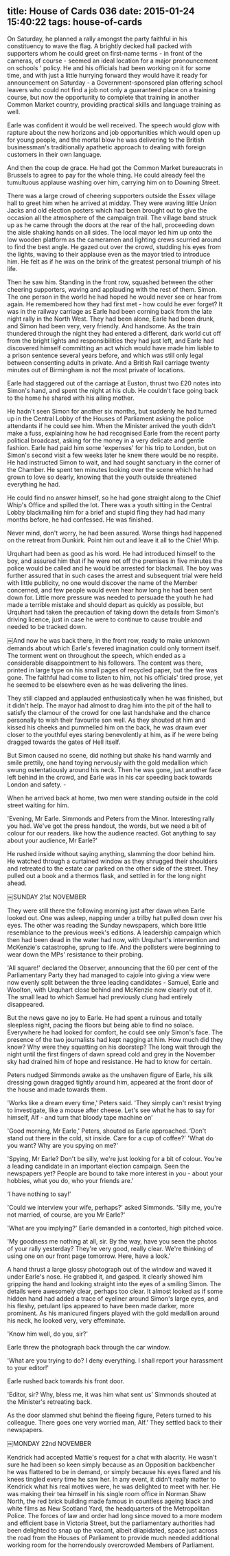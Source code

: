 title: House of Cards 036
date: 2015-01-24 15:40:22
tags: house-of-cards
---

On Saturday, he planned a rally amongst the party faithful in his constituency to wave the flag. A brightly decked hall packed with supporters whom he could greet on first-name terms - in front of the cameras, of course - seemed an ideal location for a major pronouncement on schools ' policy. He and his officials had been working on it for some time, and with just a little hurrying forward they would have it ready for announcement on Saturday - a Government-sponsored plan offering school leavers who could not find a job not only a guaranteed place on a training course, but now the opportunity to complete that training in another Common Market country, providing practical skills and language training as well.

Earle was confident it would be well received. The speech would glow with rapture about the new horizons and job opportunities which would open up for young people, and the mortal blow he was delivering to the British businessman's traditionally apathetic approach to dealing with foreign customers in their own language.

And then the coup de grace. He had got the Common Market bureaucrats in Brussels to agree to pay for the whole thing. He could already feel the tumultuous applause washing over him, carrying him on to Downing Street.

There was a large crowd of cheering supporters outside the Essex village hall to greet him when he arrived at midday. They were waving little Union Jacks and old election posters which had been brought out to give the occasion all the atmosphere of the campaign trail. The village band struck up as he came through the doors at the rear of the hall, proceeding down the aisle shaking hands on all sides. The local mayor led him up onto the low wooden platform as the cameramen and lighting crews scurried around to find the best angle. He gazed out over the crowd, studding his eyes from the lights, waving to their applause even as the mayor tried to introduce him. He felt as if he was on the brink of the greatest personal triumph of his life.

Then he saw him. Standing in the front row, squashed between the other cheering supporters, waving and applauding with the rest of them. Simon. The one person in the world he had hoped he would never see or hear from again. He remembered how they had first met - how could he ever forget? It was in the railway carriage as Earle had been corning back from the late night rally in the North West. They had been alone, Earle had been drunk, and Simon had been very, very friendly. And handsome. As the train thundered through the night they had entered a different, dark world cut off from the bright lights and responsibilities they had just left, and Earle had discovered himself committing an act which would have made him liable to a prison sentence several years before, and which was still only legal between consenting adults in private. And a British Rail carriage twenty minutes out of Birmingham is not the most private of locations.

Earle had staggered out of the carriage at Euston, thrust two £20 notes into Simon's hand, and spent the night at his club. He couldn't face going back to the home he shared with his ailing mother.

He hadn't seen Simon for another six months, but suddenly he had turned up in the Central Lobby of the Houses of Parliament asking the police attendants if he could see him. When the Minister arrived the youth didn't make a fuss, explaining how he had recognised Earle from the recent party political broadcast, asking for the money in a very delicate and gentle fashion. Earle had paid him some 'expenses' for his trip to London, but on Simon's second visit a few weeks later he knew there would be no respite. He had instructed Simon to wait, and had sought sanctuary in the corner of the Chamber. He spent ten minutes looking over the scene which he had grown to love so dearly, knowing that the youth outside threatened everything he had.

He could find no answer himself, so he had gone straight along to the Chief Whip's Office and spilled the lot. There was a youth sitting in the Central Lobby blackmailing him for a brief and stupid fling they had had many months before, he had confessed. He was finished.

Never mind, don't worry, he had been assured. Worse things had happened on the retreat from Dunkirk. Point him out and leave it all to the Chief Whip.

Urquhart had been as good as his word. He had introduced himself to the boy, and assured him that if he were not off the premises in five minutes the police would be called and he would be arrested for blackmail. The boy was further assured that in such cases the arrest and subsequent trial were held with little publicity, no one would discover the name of the Member concerned, and few people would even hear how long he had been sent down for. Little more pressure was needed to persuade the youth he had made a terrible mistake and should depart as quickly as possible, but Urquhart had taken the precaution of taking down the details from Simon's driving licence, just in case he were to continue to cause trouble and needed to be tracked down.

￼And now he was back there, in the front row, ready to make unknown demands about which Earle's fevered imagination could only torment itself. The torment went on throughout the speech, which ended as a considerable disappointment to his followers. The content was there, printed in large type on his small pages of recycled paper, but the fire was gone. The faithful had come to listen to him, not his officials' tired prose, yet he seemed to be elsewhere even as he was delivering the lines.

They still clapped and applauded enthusiastically when he was finished, but it didn't help. The mayor had almost to drag him into the pit of the hall to satisfy the clamour of the crowd for one last handshake and the chance personally to wish their favourite son well. As they shouted at him and kissed his cheeks and pummelled him on the back, he was drawn ever closer to the youthful eyes staring benevolently at him, as if he were being dragged towards the gates of Hell itself.

But Simon caused no scene, did nothing but shake his hand warmly and smile prettily, one hand toying nervously with the gold medallion which swung ostentatiously around his neck. Then he was gone, just another face left behind in the crowd, and Earle was in his car speeding back towards London and safety. -

When he arrived back at home, two men were standing outside in the cold street waiting for him.

'Evening, Mr Earle. Simmonds and Peters from the Minor. Interesting rally you had. We've got the press handout, the words, but we need a bit of colour for our readers. like how the audience reacted. Got anything to say about your audience, Mr Earle?'

He rushed inside without saying anything, slamming the door behind him. He watched through a curtained window as they shrugged their shoulders and retreated to the estate car parked on the other side of the street. They pulled out a book and a thermos flask, and settled in for the long night ahead.

￼SUNDAY 21st NOVEMBER

They were still there the following morning just after dawn when Earle looked out. One was asleep, napping under a trilby hat pulled down over his eyes. The other was reading the Sunday newspapers, which bore little resemblance to the previous week's editions. A leadership campaign which then had been dead in the water had now, with Urquhart's intervention and McKenzie's catastrophe, sprung to life. And the pollsters were beginning to wear down the MPs' resistance to their probing.

'All square!' declared the Observer, announcing that the 60 per cent of the Parliamentary Party they had managed to cajole into giving a view were now evenly split between the three leading candidates - Samuel, Earle and Woolton, with Urquhart close behind and McKenzie now clearly out of it. The small lead to which Samuel had previously clung had entirely disappeared.

But the news gave no joy to Earle. He had spent a ruinous and totally sleepless night, pacing the floors but being able to find no solace. Everywhere he had looked for comfort, he could see only Simon's face. The presence of the two journalists had kept nagging at him. How much did they know? Why were they squatting on his doorstep? The long wait through the night until the first fingers of dawn spread cold and grey in the November sky had drained him of hope and resistance. He had to know for certain.

Peters nudged Simmonds awake as the unshaven figure of Earle, his silk dressing gown dragged tightly around him, appeared at the front door of the house and made towards them.

'Works like a dream every time,' Peters said. 'They simply can't resist trying to investigate, like a mouse after cheese. Let's see what he has to say for himself, Alf - and turn that bloody tape machine on’

'Good morning, Mr Earle,' Peters, shouted as Earle approached. ‘Don't stand out there in the cold, sit inside. Care for a cup of coffee?' 'What do you want? Why are you spying on me?'

'Spying, Mr Earle? Don't be silly, we're just looking for a bit of colour. You're a leading candidate in an important election campaign. Seen the newspapers yet? People are bound to take more interest in you - about your hobbies, what you do, who your friends are.'

‘I have nothing to say!'

'Could we interview your wife, perhaps?' asked Simmonds. 'Silly me, you're not married, of course, are you Mr Earle?'

'What are you implying?' Earle demanded in a contorted, high pitched voice.

'My goodness me nothing at all, sir. By the way, have you seen the photos of your rally yesterday? They're very good, really clear. We're thinking of using one on our front page tomorrow. Here, have a look.'

A hand thrust a large glossy photograph out of the window and waved it under Earle's nose. He grabbed it, and gasped. It clearly showed him gripping the hand and looking straight into the eyes of a smiling Simon. The details were awesomely clear, perhaps too clear. It almost looked as if some hidden hand had added a trace of eyeliner around Simon's large eyes, and his fleshy, petulant lips appeared to have been made darker, more prominent. As his manicured fingers played with the gold medallion around his neck, he looked very, very effeminate.

'Know him well, do you, sir?'

Earle threw the photograph back through the car window.

'What are you trying to do? I deny everything. I shall report your harassment to your editor!'

Earle rushed back towards his front door.

'Editor, sir? Why, bless me, it was him what sent us’ Simmonds shouted at the Minister's retreating back.

As the door slammed shut behind the fleeing figure, Peters turned to his colleague. There goes one very worried man, Alf.' They settled back to their newspapers.

￼MONDAY 22nd NOVEMBER

Kendrick had accepted Mattie's request for a chat with alacrity. He wasn't sure he had been so keen simply because as an Opposition backbencher he was flattered to be in demand, or simply because his eyes flared and his knees tingled every time he saw her. In any event, it didn't really matter to Kendrick what his real motives were, he was delighted to meet with her. He was making their tea himself in his single room office in Norman Shaw North, the red brick building made famous in countless ageing black and white films as New Scotland Yard, the headquarters of the Metropolitan Police. The forces of law and order had long since moved to a more modem and efficient base in Victoria Street, but the parliamentary authorities had been delighted to snap up the vacant, albeit dilapidated, space just across the road from the Houses of Parliament to provide much needed additional working room for the horrendously overcrowded Members of Parliament.

